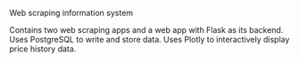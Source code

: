 Web scraping information system

Contains two web scraping apps and a web app with Flask as its backend.
Uses PostgreSQL to write and store data.
Uses Plotly to interactively display price history data.
